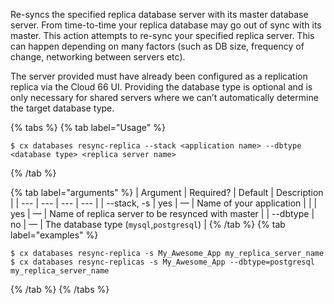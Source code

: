 Re-syncs the specified replica database server with its master database server. From time-to-time your replica database may go out of sync with its master. This action attempts to re-sync your specified replica server. This can happen depending on many factors (such as DB size, frequency of change, networking between servers etc).

The server provided must have already been configured as a replication replica via the Cloud 66 UI. Providing the database type is optional and is only necessary for shared servers where we can’t automatically determine the target database type.

{% tabs %}
{% tab label="Usage" %}

```shell
$ cx databases resync-replica --stack <application name> --dbtype <database type> <replica server name>
```
{% /tab %}
    
{% tab label="arguments" %}
| Argument | Required? | Default | Description |
|  ---  |  ---  |  ---  |  ---  |
| \--stack, -s <application name> | yes | — | Name of your application |
| <replica server name> | yes | — | Name of replica server to be resynced with master |
| \--dbtype <database type> | no | — | The database type (`mysql`,`postgresql`) |
{% /tab %}
{% tab label="examples" %}

```shell
$ cx databases resync-replica -s My_Awesome_App my_replica_server_name
$ cx databases resync-replicas -s My_Awesome_App --dbtype=postgresql my_replica_server_name
```

{% /tab %}
{% /tabs %}